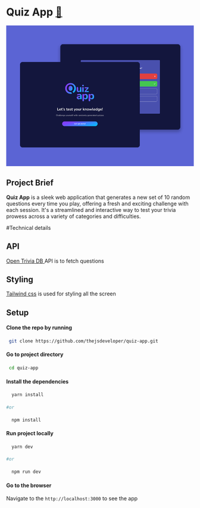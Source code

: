 # Quiz App [🔗](https://thejsdeveloper-quiz-app.vercel.app/)

<img alt="quiz app image" src="public/assets/images/project-preview.png">

## Project Brief

**Quiz App** is a sleek web application that generates a new set of 10 random questions every time you play, offering a fresh and exciting challenge with each session. It's a streamlined and interactive way to test your trivia prowess across a variety of categories and difficulties.

#Technical details

## API

[Open Trivia DB ](https://opentdb.com/) API is to fetch questions

## Styling

[Tailwind css](https://tailwindcss.com/) is used for styling all the screen

## Setup

#### Clone the repo by running

```sh
 git clone https://github.com/thejsdeveloper/quiz-app.git
```

#### Go to project directory

```sh
 cd quiz-app
```

#### Install the dependencies

```sh
  yarn install

#or

  npm install
```

#### Run project locally

```sh
  yarn dev

#or

  npm run dev

```

#### Go to the browser

Navigate to the `http://localhost:3000` to see the app
